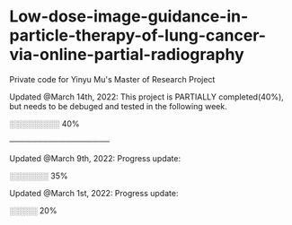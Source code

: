 # Low-dose-image-guidance-in-particle-therapy-of-lung-cancer-via-online-partial-radiography
Private code for Yinyu Mu's Master of Research Project

Updated @March 14th, 2022:
  This project is PARTIALLY completed(40%), but needs to be debuged and tested in the following week.
  
  ░░░░░░░░░ 40%
  
──────────────────
  
Updated @March 9th, 2022:
  Progress update:
  
  ░░░░░░░ 35%
  

Updated @March 1st, 2022:
  Progress update:
  
  ░░░░░ 20%
